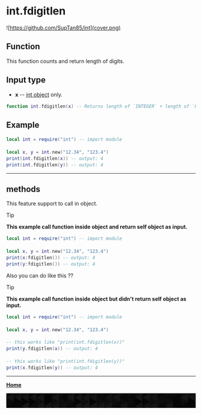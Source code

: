 # int.fdigitlen

![https://github.com/SupTan85/int](cover.png)

## Function

This function counts and return length of digits.

## Input type

- **x** -- [int object](../README.md#int-object) only.

```lua
function int.fdigitlen(x) -- Returns length of `INTEGER` + length of `FRACTION`.
```

## Example

```lua
local int = require("int") -- import module

local x, y = int.new("12.34", "123.4")
print(int.fdigitlen(x)) -- output: 4
print(int.fdigitlen(y)) -- output: 4
```

---

## methods

This feature support to call in object.

> [!TIP]
> **This example call function inside object and return self object as input.**

```lua
local int = require("int") -- import module

local x, y = int.new("12.34", "123.4")
print(x:fdigitlen()) -- output: 4
print(y:fdigitlen()) -- output: 4
```

Also you can do like this ??

> [!TIP]
> **This example call function inside object but didn't return self object as input.**

```lua
local int = require("int") -- import module

local x, y = int.new("12.34", "123.4")

-- this works like "print(int.fdigitlen(x))"
print(y.fdigitlen(x)) -- output: 4

-- this works like "print(int.fdigitlen(y))"
print(x.fdigitlen(y)) -- output: 4
```

---

[**Home**](../README.md#function--methods)

![end](image-d.png)
